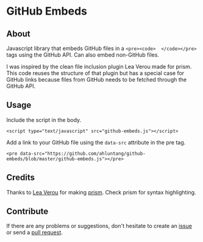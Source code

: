 # GitHub Embeds

## About

Javascript library that embeds GitHub files in a `<pre><code>  </code></pre>` tags using the GitHub API.
Can also embed non-GitHub files.

I was inspired by the clean file inclusion plugin Lea Verou made for prism.
This code reuses the structure of that plugin but has a special case for GitHub links because files from GitHub needs to be fetched through the GitHub API.

## Usage

Include the script in the body.

```
<script type="text/javascript" src="github-embeds.js"></script>
```

Add a link to your GitHub file using the `data-src` attribute in the pre tag.

```
<pre data-src="https://github.com/ahluntang/github-embeds/blob/master/github-embeds.js"></pre>
```

## Credits

Thanks to [Lea Verou](http://lea.verou.me/) for making [prism](http://prismjs.com/). Check prism for syntax highlighting.

## Contribute

If there are any problems or suggestions, don't hesitate to create an [issue](https://github.com/ahluntang/github-embeds/issues) or send a [pull request](https://github.com/ahluntang/github-embeds/pulls).
